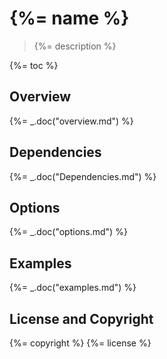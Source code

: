 # {%= name %}

> {%= description %}

{%= toc %}

## Overview
{%= _.doc("overview.md") %}

## Dependencies
{%= _.doc("Dependencies.md") %}

## Options
{%= _.doc("options.md") %}

## Examples
{%= _.doc("examples.md") %}

## License and Copyright
{%= copyright %}
{%= license %}